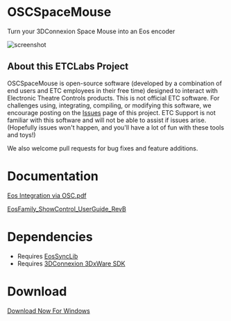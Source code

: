 # OSCSpaceMouse
Turn your 3DConnexion Space Mouse into an Eos encoder

![screenshot](https://raw.githubusercontent.com/ElectronicTheatreControlsLabs/Downloads/master/Images/OSCSpaceMouse_Screenshot.png)

## About this ETCLabs Project
OSCSpaceMouse is open-source software (developed by a combination of end users and ETC employees in their free time) designed to interact with Electronic Theatre Controls products. This is not official ETC software. For challenges using, integrating, compiling, or modifying this software, we encourage posting on the [Issues](https://github.com/ElectronicTheatreControlsLabs/OSCSpaceMouse/issues) page of this project. ETC Support is not familiar with this software and will not be able to assist if issues arise. (Hopefully issues won't happen, and you'll have a lot of fun with these tools and toys!)

We also welcome pull requests for bug fixes and feature additions.

# Documentation

[Eos Integration via OSC.pdf](https://github.com/ElectronicTheatreControlsLabs/EosSyncLib/raw/master/Eos%20Integration%20via%20OSC.pdf)

[EosFamily_ShowControl_UserGuide_RevB](http://www.etcconnect.com/WorkArea/DownloadAsset.aspx?id=10737461372)


# Dependencies

- Requires [EosSyncLib](https://github.com/ElectronicTheatreControlsLabs/EosSyncLib)
- Requires [3DConnexion 3DxWare SDK](http://www.3dconnexion.com/service/software-developer/licence-agreement/sdk-download.html)


# Download

[Download Now For Windows](https://github.com/ElectronicTheatreControlsLabs/OSCSpaceMouse/releases/)
